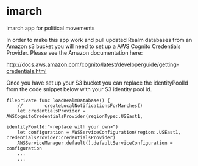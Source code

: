 # imarch
imarch app for political movements


In order to make this app work and pull updated Realm databases from an Amazon s3 bucket you will need to set up a AWS Cognito Credentials Provider. Please see the Amazon documentation here:

http://docs.aws.amazon.com/cognito/latest/developerguide/getting-credentials.html


Once you have set up your S3 bucket you can replace the identityPoolId from the code snippet below with your S3 identity pool id.

    fileprivate func loadRealmDatabase() {
        //        createLocalNotificationsForMarches()
        let credentialsProvider = AWSCognitoCredentialsProvider(regionType:.USEast1,
                                                                identityPoolId:"<replace with your own>")
        let configuration = AWSServiceConfiguration(region:.USEast1, credentialsProvider:credentialsProvider)
        AWSServiceManager.default().defaultServiceConfiguration = configuration
        ...  
        ...
        
